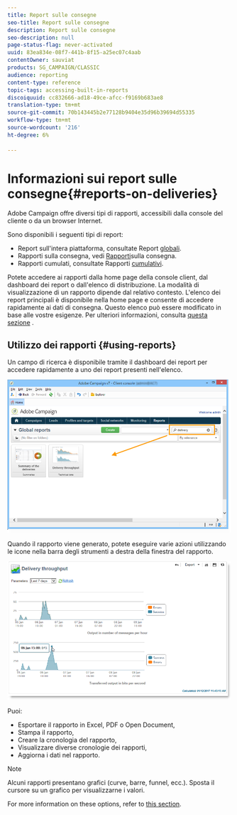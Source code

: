 ```yaml
---
title: Report sulle consegne
seo-title: Report sulle consegne
description: Report sulle consegne
seo-description: null
page-status-flag: never-activated
uuid: 83ea834e-08f7-441b-8f15-a25ec07c4aab
contentOwner: sauviat
products: SG_CAMPAIGN/CLASSIC
audience: reporting
content-type: reference
topic-tags: accessing-built-in-reports
discoiquuid: cc832666-ad18-49ce-afcc-f9169b683ae8
translation-type: tm+mt
source-git-commit: 70b143445b2e77128b9404e35d96b39694d55335
workflow-type: tm+mt
source-wordcount: '216'
ht-degree: 6%

---
```



# Informazioni sui report sulle consegne{#reports-on-deliveries}

 Adobe Campaign offre diversi tipi di rapporti, accessibili dalla console del cliente o da un browser Internet.

Sono disponibili i seguenti tipi di report:

* Report sull&#39;intera piattaforma, consultate Report [globali](../../reporting/using/global-reports.md).
* Rapporti sulla consegna, vedi [Rapporti](../../reporting/using/delivery-reports.md)sulla consegna.
* Rapporti cumulati, consultate Rapporti [cumulativi](../../reporting/using/cumulative-reports.md).

Potete accedere ai rapporti dalla home page della console client, dal dashboard dei report o dall&#39;elenco di distribuzione. La modalità di visualizzazione di un rapporto dipende dal relativo contesto. L&#39;elenco dei report principali è disponibile nella home page e consente di accedere rapidamente ai dati di consegna. Questo elenco può essere modificato in base alle vostre esigenze. Per ulteriori informazioni, consulta [questa sezione](../../reporting/using/about-reports-creation-in-campaign.md) .

## Utilizzo dei rapporti {#using-reports}

Un campo di ricerca è disponibile tramite il dashboard dei report per accedere rapidamente a uno dei report presenti nell&#39;elenco.

![](assets/s_ncs_user_report_searchfield.png)

Quando il rapporto viene generato, potete eseguire varie azioni utilizzando le icone nella barra degli strumenti a destra della finestra del rapporto.

![](assets/s_ncs_user_report_toolbar.png)

Puoi:

* Esportare il rapporto in Excel, PDF o Open Document,
* Stampa il rapporto,
* Creare la cronologia del rapporto,
* Visualizzare diverse cronologie dei rapporti,
* Aggiorna i dati nel rapporto.

>[!NOTE]
>
>Alcuni rapporti presentano grafici (curve, barre, funnel, ecc.). Sposta il cursore su un grafico per visualizzarne i valori.

For more information on these options, refer to [this section](../../reporting/using/about-adobe-campaign-reporting-tools.md).
